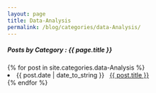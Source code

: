 ```yaml
---
layout: page
title: Data-Analysis
permalink: /blog/categories/data-Analysis/
---
```


<h5> Posts by Category : {{ page.title }} </h5>

<div class="card">
{% for post in site.categories.data-Analysis %}
 <li class="category-posts"><span>{{ post.date | date_to_string }}</span> &nbsp; <a href="{{ post.url }}">{{ post.title }}</a></li>
{% endfor %}
</div>